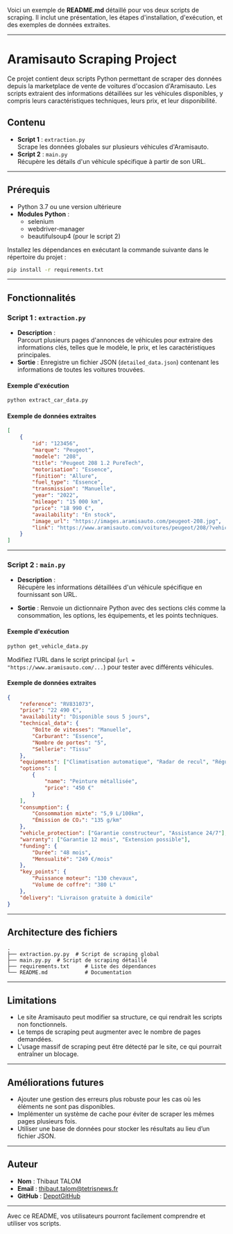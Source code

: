 Voici un exemple de **README.md** détaillé pour vos deux scripts de scraping. Il inclut une présentation, les étapes d'installation, d'exécution, et des exemples de données extraites. 

---

# Aramisauto Scraping Project

Ce projet contient deux scripts Python permettant de scraper des données depuis la marketplace de vente de voitures d'occasion d'Aramisauto. Les scripts extraient des informations détaillées sur les véhicules disponibles, y compris leurs caractéristiques techniques, leurs prix, et leur disponibilité.

## Contenu

- **Script 1** : `extraction.py`  
  Scrape les données globales sur plusieurs véhicules d'Aramisauto.  
- **Script 2** : `main.py`  
  Récupère les détails d'un véhicule spécifique à partir de son URL.

---

## Prérequis

- Python 3.7 ou une version ultérieure
- **Modules Python** :
  - selenium
  - webdriver-manager
  - beautifulsoup4 (pour le script 2)

Installez les dépendances en exécutant la commande suivante dans le répertoire du projet :

```bash
pip install -r requirements.txt
```

---

## Fonctionnalités

### Script 1 : `extraction.py`

- **Description** :  
  Parcourt plusieurs pages d'annonces de véhicules pour extraire des informations clés, telles que le modèle, le prix, et les caractéristiques principales.  
- **Sortie** : Enregistre un fichier JSON (`detailed_data.json`) contenant les informations de toutes les voitures trouvées.

#### Exemple d'exécution

```bash
python extract_car_data.py
```

#### Exemple de données extraites

```json
[
    {
        "id": "123456",
        "marque": "Peugeot",
        "modele": "208",
        "title": "Peugeot 208 1.2 PureTech",
        "motorisation": "Essence",
        "finition": "Allure",
        "fuel_type": "Essence",
        "transmission": "Manuelle",
        "year": "2022",
        "mileage": "15 000 km",
        "price": "18 990 €",
        "availability": "En stock",
        "image_url": "https://images.aramisauto.com/peugeot-208.jpg",
        "link": "https://www.aramisauto.com/voitures/peugeot/208/?vehicleId=123456"
    }
]
```

---

### Script 2 : `main.py`

- **Description** :  
  Récupère les informations détaillées d'un véhicule spécifique en fournissant son URL.  

- **Sortie** : Renvoie un dictionnaire Python avec des sections clés comme la consommation, les options, les équipements, et les points techniques.  

#### Exemple d'exécution

```bash
python get_vehicle_data.py
```

Modifiez l’URL dans le script principal (`url = "https://www.aramisauto.com/...`) pour tester avec différents véhicules.

#### Exemple de données extraites

```json
{
    "reference": "RV831073",
    "price": "22 490 €",
    "availability": "Disponible sous 5 jours",
    "technical_data": {
        "Boîte de vitesses": "Manuelle",
        "Carburant": "Essence",
        "Nombre de portes": "5",
        "Sellerie": "Tissu"
    },
    "equipments": ["Climatisation automatique", "Radar de recul", "Régulateur de vitesse"],
    "options": [
        {
            "name": "Peinture métallisée",
            "price": "450 €"
        }
    ],
    "consumption": {
        "Consommation mixte": "5,9 L/100km",
        "Émission de CO₂": "135 g/km"
    },
    "vehicle_protection": ["Garantie constructeur", "Assistance 24/7"],
    "warranty": ["Garantie 12 mois", "Extension possible"],
    "funding": {
        "Durée": "48 mois",
        "Mensualité": "249 €/mois"
    },
    "key_points": {
        "Puissance moteur": "130 chevaux",
        "Volume de coffre": "380 L"
    },
    "delivery": "Livraison gratuite à domicile"
}
```

---

## Architecture des fichiers

```
.
├── extraction.py.py  # Script de scraping global
├── main.py.py  # Script de scraping détaillé
├── requirements.txt     # Liste des dépendances
└── README.md            # Documentation
```

---

## Limitations

- Le site Aramisauto peut modifier sa structure, ce qui rendrait les scripts non fonctionnels.
- Le temps de scraping peut augmenter avec le nombre de pages demandées.
- L'usage massif de scraping peut être détecté par le site, ce qui pourrait entraîner un blocage.

---

## Améliorations futures

- Ajouter une gestion des erreurs plus robuste pour les cas où les éléments ne sont pas disponibles.
- Implémenter un système de cache pour éviter de scraper les mêmes pages plusieurs fois.
- Utiliser une base de données pour stocker les résultats au lieu d’un fichier JSON.

---

## Auteur

- **Nom** : Thibaut TALOM  
- **Email** : thibaut.talom@tetrisnews.fr  
- **GitHub** : [DepotGitHub]([https://github.com/VotreProfilGitHub](https://github.com/Schmied07/Aramisauto.git))  

--- 

Avec ce README, vos utilisateurs pourront facilement comprendre et utiliser vos scripts.
